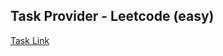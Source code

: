## Task Provider - Leetcode (easy)

[Task Link](https://leetcode.com/problems/best-time-to-buy-and-sell-stock/description/?envType=study-plan-v2&envId=top-interview-150)

